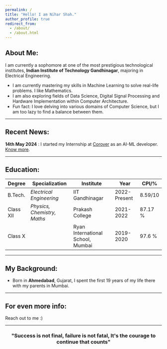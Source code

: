 ```yaml
---
permalink: /
title: "Hello! I am Nihar Shah."
author_profile: true
redirect_from: 
  - /about/
  - /about.html
---
```


<!-- This is the front page of a website that is powered by the [Academic Pages template](https://github.com/academicpages/academicpages.github.io) and hosted on GitHub pages. [GitHub pages](https://pages.github.com) is a free service in which websites are built and hosted from code and data stored in a GitHub repository, automatically updating when a new commit is made to the respository. This template was forked from the [Minimal Mistakes Jekyll Theme](https://mmistakes.github.io/minimal-mistakes/) created by Michael Rose, and then extended to support the kinds of content that academics have: publications, talks, teaching, a portfolio, blog posts, and a dynamically-generated CV. You can fork [this repository](https://github.com/academicpages/academicpages.github.io) right now, modify the configuration and markdown files, add your own PDFs and other content, and have your own site for free, with no ads! An older version of this template powers my own personal website at [stuartgeiger.com](http://stuartgeiger.com), which uses [this Github repository](https://github.com/staeiou/staeiou.github.io). -->

About Me:
-----
I am currently a sophomore at one of the most prestigious technological institutes, **Indian Institute of Technology Gandhinagar**, majoring in Electrical Engineering.

-	I am currently mastering my skills in  Machine Learning to solve real-life problems. I like Mathematics.
- I am also exploring fields of Data Science, Digital Signal Processing and Hardware Implementation within Computer Architecture.
-	Fun fact: I love delving into various domains of Computer Science, but I am too lazy to find a balance between them.
<hr>

Recent News:
-----
**14th May 2024** : I started my Internship at [Corover](https://corover.ai/)  as an AI-ML developer. [Know more](https://Nihar1402-iit.github.io/Interns/).


<hr>

Education:
-----

| Degree | Specialization | Institute | Year | CPI/% |
| --- | --- | --- | --- | --- | 
| B.Tech. | _Electrical Engineering_| IIT Gandhinagar| 2022-Present| 8.59/10| 
| Class XII  | _Physics, Chemistry, Maths_| Prakash College| 2021-2022 | 87.17 %| 
| Class X | | Ryan International School, Mumbai | 2019-2020| 97.6 %| 

<hr>

My Background:
-------

- Born in **Ahmedabad**, Gujarat, I spent the first 19 years of my life there with my parents in Mumbai. 
  
  
<hr>


For even more info:
------
Reach out to me :)
<hr>

<h3><center> "Success is not final, failure is not fatal, It's the courage  to continue that counts" </center></h3>
